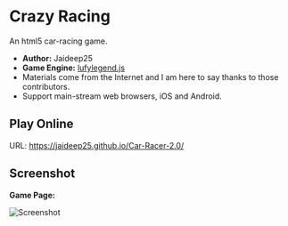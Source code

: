 # Crazy Racing
An html5 car-racing game.

- **Author:** Jaideep25
- **Game Engine:** [lufylegend.js](http://lufylegend.com/lufylegend)
- Materials come from the Internet and I am here to say thanks to those contributors.
- Support main-stream web browsers, iOS and Android.

## Play Online
URL: https://jaideep25.github.io/Car-Racer-2.0/

## Screenshot
**Game Page:**

![Screenshot](http://yuehaowang.github.io/images/demo/crazy_racing1.png)

